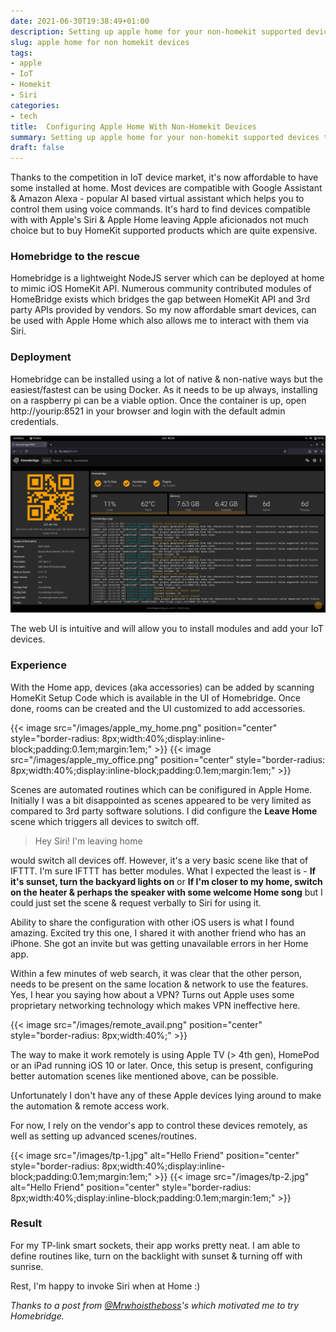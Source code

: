 ```yaml
---
date: 2021-06-30T19:38:49+01:00
description: Setting up apple home for your non-homekit supported devices through HomeBridge
slug: apple home for non homekit devices
tags:
- apple
- IoT
- Homekit
- Siri
categories:
- tech
title:  Configuring Apple Home With Non-Homekit Devices
summary: Setting up apple home for your non-homekit supported devices through HomeBridge
draft: false
---
```




Thanks to the competition in IoT device market, it's now affordable to have some installed at home. Most devices are compatible with Google Assistant & Amazon Alexa - popular AI based virtual assistant which helps you to control them using voice commands. It's hard to find devices compatible with with Apple's Siri & Apple Home leaving Apple aficionados not much choice but to buy HomeKit supported products which are quite expensive.
### Homebridge to the rescue
Homebridge is a lightweight NodeJS server which can be deployed at home to mimic iOS HomeKit API. Numerous community contributed modules of HomeBridge exists which bridges the gap between HomeKit API and 3rd party APIs provided by vendors. So my now affordable smart devices, can be used with Apple Home which also allows me to interact with them via Siri.

### Deployment
Homebridge can be installed using a lot of native & non-native ways but the easiest/fastest can be using Docker. As it needs to be up always, installing on a raspberry pi can be a viable option. Once the container is up, open http://yourip:8521 in your browser and login with the default admin credentials.

![HomeBridge UI](/images/homebridge_ui.png)

The web UI is intuitive and will allow you to install modules and add your IoT devices.

### Experience

With the Home app, devices (aka accessories) can be added by scanning HomeKit Setup Code which is available in the UI of Homebridge. Once done, rooms can be created and the UI customized to add accessories.

{{< image src="/images/apple_my_home.png"  position="center" style="border-radius: 8px;width:40%;display:inline-block;padding:0.1em;margin:1em;" >}}
{{< image src="/images/apple_my_office.png"  position="center" style="border-radius: 8px;width:40%;display:inline-block;padding:0.1em;margin:1em;" >}}

Scenes are automated routines which can be conifigured in Apple Home. Initially I was a bit disappointed as scenes appeared to be very limited as compared to 3rd party software solutions. I did configure the **Leave Home** scene which triggers all devices to switch off. 
> Hey Siri! I'm leaving home

would switch all devices off. However, it's a very basic scene like that of IFTTT. I'm sure IFTTT has better modules. What I expected the least is - **If it's sunset, turn the backyard lights on** or **If I'm closer to my home, switch on the heater & perhaps the speaker with some welcome Home song** but I could just  set the scene & request verbally to Siri for using it.

Ability to share the configuration with other iOS users is what I found amazing. Excited try this one, I shared it with another friend who has an iPhone. She got an invite but was getting unavailable errors in her Home app. 

Within a few minutes of web search, it was clear that the other person, needs to be present on the same location & network to use the features. Yes, I hear you saying how about a VPN? Turns out Apple uses some proprietary networking technology which makes VPN ineffective here.

{{< image src="/images/remote_avail.png"  position="center" style="border-radius: 8px;width:40%;" >}}

The way to make it work remotely is using Apple TV (> 4th gen), HomePod or an iPad running iOS 10 or later. Once, this setup is present, configuring better automation scenes like mentioned above, can be possible.

Unfortunately I don't have any of these Apple devices lying around to make the automation & remote access work.

For now, I rely on the vendor's app to control these devices remotely, as well as setting up advanced scenes/routines.

{{< image src="/images/tp-1.jpg" alt="Hello Friend" position="center" style="border-radius: 8px;width:40%;display:inline-block;padding:0.1em;margin:1em;" >}}
{{< image src="/images/tp-2.jpg" alt="Hello Friend" position="center" style="border-radius: 8px;width:40%;display:inline-block;padding:0.1em;margin:1em;" >}}

### Result
For my TP-link smart sockets, their app works pretty neat. I am able to define routines like, turn on the backlight with sunset & turning off with sunrise.

Rest, I'm happy to invoke Siri when at Home :)


_Thanks to a post from [@Mrwhoistheboss](https://twitter.com/Mrwhoistheboss)'s which motivated me to try Homebridge._


